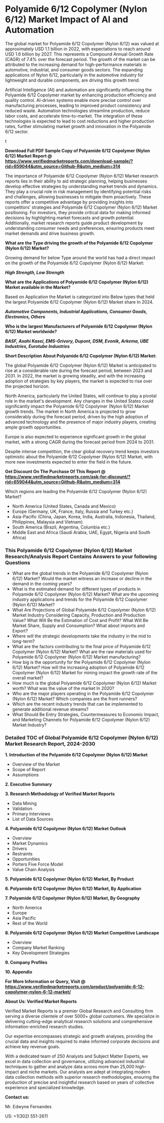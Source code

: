 <meta name="title" content="Global Polyamide 6/12 Copolymer (Nylon 6/12) Market Impact of AI and Automation"><meta name="description" content="The global market for Polyamide 6/12 Copolymer (Nylon 6/12) was valued at approximately USD 1.1 billion in 2022, with expectations to reach around USD 1.6 billion by 2"><meta name="title" content="Polyamide 6/12 Copolymer (Nylon 6/12) Market Size, Share, Scope, Trends, Growth, Opportunities, Analysis, Forecast"><h1>Polyamide 6/12 Copolymer (Nylon 6/12) Market Impact of AI and Automation</h1><p>The global market for Polyamide 6/12 Copolymer (Nylon 6/12) was valued at approximately USD 1.1 billion in 2022, with expectations to reach around USD 1.6 billion by 2027. This represents a Compound Annual Growth Rate (CAGR) of 7.4% over the forecast period. The growth of the market can be attributed to the increasing demand for high-performance materials in automotive, industrial, and consumer goods sectors. The expanding applications of Nylon 6/12, particularly in the automotive industry for lightweight and durable components, are driving this growth trend.</p><p>Artificial Intelligence (AI) and automation are significantly influencing the Polyamide 6/12 Copolymer market by enhancing production efficiency and quality control. AI-driven systems enable more precise control over manufacturing processes, leading to improved product consistency and reduced waste. Automation technologies streamline production, reduce labor costs, and accelerate time-to-market. The integration of these technologies is expected to lead to cost reductions and higher production rates, further stimulating market growth and innovation in the Polyamide 6/12 sector.</p>t</p><p id="" class=""><strong>Download Full PDF Sample Copy of Polyamide 6/12 Copolymer (Nylon 6/12) Market Report @ <a href="https://www.verifiedmarketreports.com/download-sample/?rid=659044&utm_source=Github-R&utm_medium=314" target="_blank">https://www.verifiedmarketreports.com/download-sample/?rid=659044&utm_source=Github-R&utm_medium=314</a></strong></p><p>The importance of&nbsp;Polyamide 6/12 Copolymer (Nylon 6/12) Market research reports lies in their ability to aid strategic planning, helping businesses develop effective strategies by understanding market trends and dynamics. They play a crucial role in risk management by identifying potential risks and challenges, allowing businesses to mitigate them proactively. These reports offer a competitive advantage by providing insights into competitors' strategies and Polyamide 6/12 Copolymer (Nylon 6/12) Market positioning. For investors, they provide critical data for making informed decisions by highlighting market forecasts and growth potential. Additionally, market research reports guide product development by understanding consumer needs and preferences, ensuring products meet market demands and drive business growth.</p><p><strong>What are the&nbsp;Type driving the growth of the Polyamide 6/12 Copolymer (Nylon 6/12) Market?</strong></p><p id="" class="">Growing demand for below Type around the world has had a direct impact on the growth of the Polyamide 6/12 Copolymer (Nylon 6/12) Market:</p><em><strong>High Strength, Low Strength</strong></em></p><strong>What are the&nbsp;Applications&nbsp;of Polyamide 6/12 Copolymer (Nylon 6/12) Market available in the Market?</strong></p><p id="" class="">Based on Application the Market is categorized into Below types that held the largest Polyamide 6/12 Copolymer (Nylon 6/12) Market share In 2024.</p><em><strong>Automotive Components, Industrial Applications, Consumer Goods, Electronics, Others</strong></em></p><strong>Who is the largest Manufacturers of Polyamide 6/12 Copolymer (Nylon 6/12) Market worldwide?</strong></p><p><em><strong>BASF, Asahi Kasei, EMS-Grivory, Dupont, DSM, Evonik, Arkema, UBE Industries, Eurotube Industries</strong></em></p><p id="" class=""><strong>Short Description About Polyamide 6/12 Copolymer (Nylon 6/12) Market:</strong></p><p>The global Polyamide 6/12 Copolymer (Nylon 6/12) Market is anticipated to rise at a considerable rate during the forecast period, between 2023 and 2031. In 2022, the market is growing steadily, and with the increasing adoption of strategies by key players, the market is expected to rise over the projected horizon.</p><p>North America, particularly the United States, will continue to play a pivotal role in the market's development. Any changes in the United States could significantly impact the Polyamide 6/12 Copolymer (Nylon 6/12) Market growth trends. The market in North America is projected to grow considerably during the forecast period, driven by the high adoption of advanced technology and the presence of major industry players, creating ample growth opportunities.</p><p>Europe is also expected to experience significant growth in the global market, with a strong CAGR during the forecast period from 2024 to 2031.</p><p>Despite intense competition, the clear global recovery trend keeps investors optimistic about the Polyamide 6/12 Copolymer (Nylon 6/12) Market, with more new investments expected to enter the field in the future.</p><p id="" class=""><strong>Get Discount On The Purchase Of This Report @ <a href="https://www.verifiedmarketreports.com/ask-for-discount/?rid=659044&utm_source=Github-R&utm_medium=314" target="_blank">https://www.verifiedmarketreports.com/ask-for-discount/?rid=659044&utm_source=Github-R&utm_medium=314</a></strong></p>Which regions are leading the Polyamide 6/12 Copolymer (Nylon 6/12) Market?</p><ul><li>North America (United States, Canada and Mexico)</li><li>Europe (Germany, UK, France, Italy, Russia and Turkey etc.)</li><li>Asia-Pacific (China, Japan, Korea, India, Australia, Indonesia, Thailand, Philippines, Malaysia and Vietnam)</li><li>South America (Brazil, Argentina, Columbia etc.)</li><li>Middle East and Africa (Saudi Arabia, UAE, Egypt, Nigeria and South Africa)</li></ul><h3 id="" class="">This Polyamide 6/12 Copolymer (Nylon 6/12) Market Research/Analysis Report Contains Answers to your following Questions</h3><ul><li>What are the global trends in the Polyamide 6/12 Copolymer (Nylon 6/12) Market? Would the market witness an increase or decline in the demand in the coming years?</li><li>What is the estimated demand for different types of products in Polyamide 6/12 Copolymer (Nylon 6/12) Market? What are the upcoming industry applications and trends for the Polyamide 6/12 Copolymer (Nylon 6/12) Market?</li><li>What Are Projections of Global Polyamide 6/12 Copolymer (Nylon 6/12) Market Industry Considering Capacity, Production and Production Value? What Will Be the Estimation of Cost and Profit? What Will Be Market Share, Supply and Consumption? What about imports and Export?</li><li>Where will the strategic developments take the industry in the mid to long-term?</li><li>What are the factors contributing to the final price of Polyamide 6/12 Copolymer (Nylon 6/12) Market? What are the raw materials used for Polyamide 6/12 Copolymer (Nylon 6/12) Market manufacturing?</li><li>How big is the opportunity for the Polyamide 6/12 Copolymer (Nylon 6/12) Market? How will the increasing adoption of Polyamide 6/12 Copolymer (Nylon 6/12) Market for mining impact the growth rate of the overall market?</li><li>How much is the global Polyamide 6/12 Copolymer (Nylon 6/12) Market worth? What was the value of the market In 2020?</li><li>Who are the major players operating in the Polyamide 6/12 Copolymer (Nylon 6/12) Market? Which companies are the front runners?</li><li>Which are the recent industry trends that can be implemented to generate additional revenue streams?</li><li>What Should Be Entry Strategies, Countermeasures to Economic Impact, and Marketing Channels for Polyamide 6/12 Copolymer (Nylon 6/12) Market Industry?</li></ul><h3 id="" class="">Detailed TOC of Global Polyamide 6/12 Copolymer (Nylon 6/12) Market Research Report, 2024-2030</h3><p id="" class=""><strong>1. Introduction of the Polyamide 6/12 Copolymer (Nylon 6/12) Market</strong></p><ul><li>Overview of the Market</li><li>Scope of Report</li><li>Assumptions</li></ul><p id="" class=""><strong>2. Executive Summary</strong></p><p id="" class=""><strong>3. Research Methodology of Verified Market Reports</strong></p><ul><li>Data Mining</li><li>Validation</li><li>Primary Interviews</li><li>List of Data Sources</li></ul><p id="" class=""><strong>4. Polyamide 6/12 Copolymer (Nylon 6/12) Market Outlook</strong></p><ul><li>Overview</li><li>Market Dynamics</li><li>Drivers</li><li>Restraints</li><li>Opportunities</li><li>Porters Five Force Model</li><li>Value Chain Analysis</li></ul><p id="" class=""><strong>5. Polyamide 6/12 Copolymer (Nylon 6/12) Market, By Product</strong></p><p id="" class=""><strong>6. Polyamide 6/12 Copolymer (Nylon 6/12) Market, By Application</strong></p><p id="" class=""><strong>7. Polyamide 6/12 Copolymer (Nylon 6/12) Market, By Geography</strong></p><ul><li>North America</li><li>Europe</li><li>Asia Pacific</li><li>Rest of the World</li></ul><p id="" class=""><strong>8. Polyamide 6/12 Copolymer (Nylon 6/12) Market Competitive Landscape</strong></p><ul><li>Overview</li><li>Company Market Ranking</li><li>Key Development Strategies</li></ul><p id="" class=""><strong>9. Company Profiles</strong></p><p id="" class=""><strong>10. Appendix</strong></p><p id="" class=""><strong>For More Information or Query, Visit @ <a href="https://www.verifiedmarketreports.com/product/polyamide-6-12-copolymer-nylon-6-12-market/" target="_blank">https://www.verifiedmarketreports.com/product/polyamide-6-12-copolymer-nylon-6-12-market/</a></strong></p><p id="" class=""><strong>About Us: Verified Market Reports</strong></p><p id="" class="">Verified Market Reports is a premier Global Research and Consulting firm serving a diverse clientele of over 5000+ global customers. We specialize in delivering cutting-edge analytical research solutions and comprehensive information-enriched research studies.</p><p id="" class="">Our expertise encompasses strategic and growth analyses, providing the crucial data and insights required to make informed corporate decisions and achieve key revenue goals.</p><p id="" class="">With a dedicated team of 250 Analysts and Subject Matter Experts, we excel in data collection and governance, utilizing advanced industrial techniques to gather and analyze data across more than 25,000 high-impact and niche markets. Our analysts are adept at integrating modern data collection methods with superior research methodologies, ensuring the production of precise and insightful research based on years of collective experience and specialized knowledge.</p><p id="" class=""><strong>Contact us:</strong></p><p id="" class="">Mr. Edwyne Fernandes</p><p id="" class="">US: +1(302) 551-2611</p>